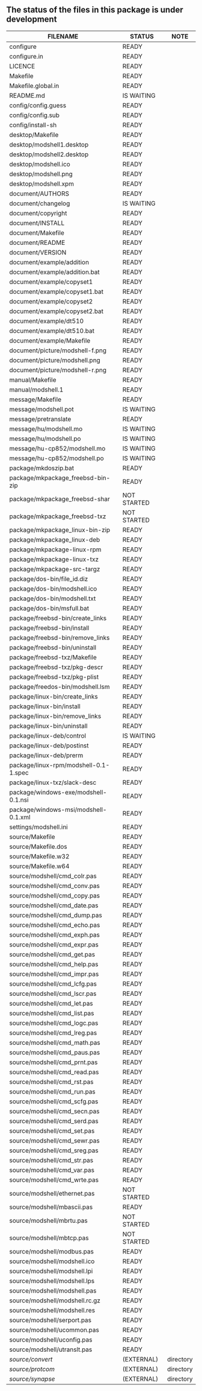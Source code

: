 ## The status of the files in this package is under development  

| FILENAME                            | STATUS    | NOTE    |
|-------------------------------------|-----------|---------|
|configure                            |READY      |         |
|configure.in                         |READY      |         |
|LICENCE                              |READY      |         |
|Makefile                             |READY      |         |
|Makefile.global.in                   |READY      |         |
|README.md                            |IS WAITING |         |
|config/config.guess                  |READY      |         |
|config/config.sub                    |READY      |         |
|config/install-sh                    |READY      |         |
|desktop/Makefile                     |READY      |         |
|desktop/modshell1.desktop            |READY      |         |
|desktop/modshell2.desktop            |READY      |         |
|desktop/modshell.ico                 |READY      |         |
|desktop/modshell.png                 |READY      |         |
|desktop/modshell.xpm                 |READY      |         |
|document/AUTHORS                     |READY      |         |
|document/changelog                   |IS WAITING |         |
|document/copyright                   |READY      |         |
|document/INSTALL                     |READY      |         |
|document/Makefile                    |READY      |         |
|document/README                      |READY      |         |
|document/VERSION                     |READY      |         |
|document/example/addition            |READY      |         |
|document/example/addition.bat        |READY      |         |
|document/example/copyset1            |READY      |         |
|document/example/copyset1.bat        |READY      |         |
|document/example/copyset2            |READY      |         |
|document/example/copyset2.bat        |READY      |         |
|document/example/dt510               |READY      |         |
|document/example/dt510.bat           |READY      |         |
|document/example/Makefile            |READY      |         |
|document/picture/modshell-f.png      |READY      |         |
|document/picture/modshell.png        |READY      |         |
|document/picture/modshell-r.png      |READY      |         |
|manual/Makefile                      |READY      |         |
|manual/modshell.1                    |READY      |         |
|message/Makefile                     |READY      |         |
|message/modshell.pot                 |IS WAITING |         |
|message/pretranslate                 |READY      |         |
|message/hu/modshell.mo               |IS WAITING |         |
|message/hu/modshell.po               |IS WAITING |         |
|message/hu-cp852/modshell.mo         |IS WAITING |         |
|message/hu-cp852/modshell.po         |IS WAITING |         |
|package/mkdoszip.bat                 |READY      |         |
|package/mkpackage_freebsd-bin-zip    |READY      |         |
|package/mkpackage_freebsd-shar       |NOT STARTED|         |
|package/mkpackage_freebsd-txz        |NOT STARTED|         |
|package/mkpackage_linux-bin-zip      |READY      |         |
|package/mkpackage_linux-deb          |READY      |         |
|package/mkpackage-linux-rpm          |READY      |         |
|package/mkpackage-linux-txz          |READY      |         |
|package/mkpackage-src-targz          |READY      |         |
|package/dos-bin/file_id.diz          |READY      |         |
|package/dos-bin/modshell.ico         |READY      |         |
|package/dos-bin/modshell.txt         |READY      |         |
|package/dos-bin/msfull.bat           |READY      |         |
|package/freebsd-bin/create_links     |READY      |         |
|package/freebsd-bin/install          |READY      |         |
|package/freebsd-bin/remove_links     |READY      |         |
|package/freebsd-bin/uninstall        |READY      |         |
|package/freebsd-txz/Makefile         |READY      |         |
|package/freebsd-txz/pkg-descr        |READY      |         |
|package/freebsd-txz/pkg-plist        |READY      |         |
|package/freedos-bin/modshell.lsm     |READY      |         |
|package/linux-bin/create_links       |READY      |         |
|package/linux-bin/install            |READY      |         |
|package/linux-bin/remove_links       |READY      |         |
|package/linux-bin/uninstall          |READY      |         |
|package/linux-deb/control            |IS WAITING |         |
|package/linux-deb/postinst           |READY      |         |
|package/linux-deb/prerm              |READY      |         |
|package/linux-rpm/modshell-0.1-1.spec|READY      |         |
|package/linux-txz/slack-desc         |READY      |         |
|package/windows-exe/modshell-0.1.nsi |READY      |         |
|package/windows-msi/modshell-0.1.xml |READY      |         |
|settings/modshell.ini                |READY      |         |
|source/Makefile                      |READY      |         |
|source/Makefile.dos                  |READY      |         |
|source/Makefile.w32                  |READY      |         |
|source/Makefile.w64                  |READY      |         |
|source/modshell/cmd_colr.pas         |READY      |         |
|source/modshell/cmd_conv.pas         |READY      |         |
|source/modshell/cmd_copy.pas         |READY      |         |
|source/modshell/cmd_date.pas         |READY      |         |
|source/modshell/cmd_dump.pas         |READY      |         |
|source/modshell/cmd_echo.pas         |READY      |         |
|source/modshell/cmd_exph.pas         |READY      |         |
|source/modshell/cmd_expr.pas         |READY      |         |
|source/modshell/cmd_get.pas          |READY      |         |
|source/modshell/cmd_help.pas         |READY      |         |
|source/modshell/cmd_impr.pas         |READY      |         |
|source/modshell/cmd_lcfg.pas         |READY      |         |
|source/modshell/cmd_lscr.pas         |READY      |         |
|source/modshell/cmd_let.pas          |READY      |         |
|source/modshell/cmd_list.pas         |READY      |         |
|source/modshell/cmd_logc.pas         |READY      |         |
|source/modshell/cmd_lreg.pas         |READY      |         |
|source/modshell/cmd_math.pas         |READY      |         |
|source/modshell/cmd_paus.pas         |READY      |         |
|source/modshell/cmd_prnt.pas         |READY      |         |
|source/modshell/cmd_read.pas         |READY      |         |
|source/modshell/cmd_rst.pas          |READY      |         |
|source/modshell/cmd_run.pas          |READY      |         |
|source/modshell/cmd_scfg.pas         |READY      |         |
|source/modshell/cmd_secn.pas         |READY      |         |
|source/modshell/cmd_serd.pas         |READY      |         |
|source/modshell/cmd_set.pas          |READY      |         |
|source/modshell/cmd_sewr.pas         |READY      |         |
|source/modshell/cmd_sreg.pas         |READY      |         |
|source/modshell/cmd_str.pas          |READY      |         |
|source/modshell/cmd_var.pas          |READY      |         |
|source/modshell/cmd_wrte.pas         |READY      |         |
|source/modshell/ethernet.pas         |NOT STARTED|         |
|source/modshell/mbascii.pas          |READY      |         |
|source/modshell/mbrtu.pas            |NOT STARTED|         |
|source/modshell/mbtcp.pas            |NOT STARTED|         |
|source/modshell/modbus.pas           |READY      |         |
|source/modshell/modshell.ico         |READY      |         |
|source/modshell/modshell.lpi         |READY      |         |
|source/modshell/modshell.lps         |READY      |         |
|source/modshell/modshell.pas         |READY      |         |
|source/modshell/modshell.rc.gz       |READY      |         |
|source/modshell/modshell.res         |READY      |         |
|source/modshell/serport.pas          |READY      |         |
|source/modshell/ucommon.pas          |READY      |         |
|source/modshell/uconfig.pas          |READY      |         |
|source/modshell/utranslt.pas         |READY      |         |
|*source/convert*                     |(EXTERNAL) |directory|
|*source/protcom*                     |(EXTERNAL) |directory|
|*source/synapse*                     |(EXTERNAL) |directory|
